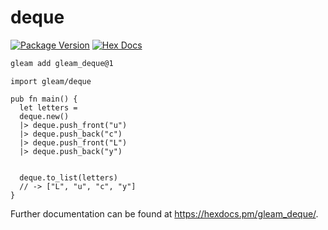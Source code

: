 # deque

[![Package Version](https://img.shields.io/hexpm/v/gleam_deque)](https://hex.pm/packages/gleam_deque)
[![Hex Docs](https://img.shields.io/badge/hex-docs-ffaff3)](https://hexdocs.pm/gleam_deque/)

```sh
gleam add gleam_deque@1
```
```gleam
import gleam/deque

pub fn main() {
  let letters = 
  deque.new()
  |> deque.push_front("u")
  |> deque.push_back("c")
  |> deque.push_front("L")
  |> deque.push_back("y")


  deque.to_list(letters)
  // -> ["L", "u", "c", "y"]
}
```

Further documentation can be found at <https://hexdocs.pm/gleam_deque/>.
